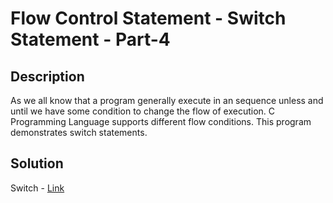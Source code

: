 # Flow Control Statement - Switch Statement - Part-4

## Description

As we all know that a program generally execute in an sequence unless and until we have some condition to change the flow of execution. 
C Programming Language supports different flow conditions. 
This program demonstrates switch statements.

## Solution

Switch - [Link](https://github.com/rammya29/Emertxe-Internship/blob/main/Advanced%20-%20C/Sample%20Programs/Chapter-1%20:%20%20Basic%20Refresher/Program-16%20:%20Flow%20Control%20-%20Switch%20-%20P4/switch4.c)
